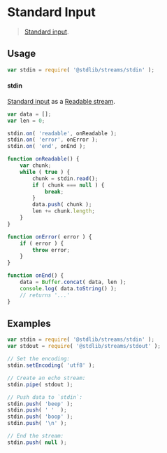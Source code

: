 Standard Input
===

> [Standard input][standard-streams].

<!-- <usage> -->

## Usage

``` javascript
var stdin = require( '@stdlib/streams/stdin' );
```

#### stdin

[Standard input][standard-streams] as a [Readable stream][readable-stream].

``` javascript
var data = [];
var len = 0;

stdin.on( 'readable', onReadable );
stdin.on( 'error', onError );
stdin.on( 'end', onEnd );

function onReadable() {
    var chunk;
    while ( true ) {
        chunk = stdin.read();
        if ( chunk === null ) {
            break;
        }
        data.push( chunk );
        len += chunk.length;
    }
}

function onError( error ) {
    if ( error ) {
        throw error;
    }
}

function onEnd() {
    data = Buffer.concat( data, len );
    console.log( data.toString() );
    // returns '...'
}
```

<!-- </usage> -->


<!-- <examples> -->

## Examples

``` javascript
var stdin = require( '@stdlib/streams/stdin' );
var stdout = require( '@stdlib/streams/stdout' );

// Set the encoding:
stdin.setEncoding( 'utf8' );

// Create an echo stream:
stdin.pipe( stdout );

// Push data to `stdin`:
stdin.push( 'beep' );
stdin.push( ' '  );
stdin.push( 'boop' );
stdin.push( '\n' );

// End the stream:
stdin.push( null );
```

<!-- </examples> -->


<!-- <links> -->

[standard-streams]: https://en.wikipedia.org/wiki/Standard_streams
[readable-stream]: https://nodejs.org/api/stream.html#stream_class_stream_readable

<!-- </links> -->

